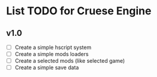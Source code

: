 # List TODO for Cruese Engine
## v1.0
- [ ] Create a simple hscript system
- [ ] Create a simple mods loaders
- [ ] Create a selected mods (like selected game)
- [ ] Create a simple save data
